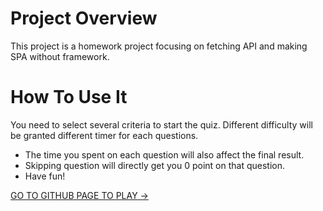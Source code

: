 # Project Overview
This project is a homework project focusing on fetching API and making SPA without framework. 

# How To Use It
You need to select several criteria to start the quiz. Different difficulty will be granted different timer for each questions.

* The time you spent on each question will also affect the final result.
* Skipping question will directly get you 0 point on that question.
* Have fun!

[GO TO GITHUB PAGE TO PLAY ->](https://zoeyzou.github.io/quiz-samurai/)
